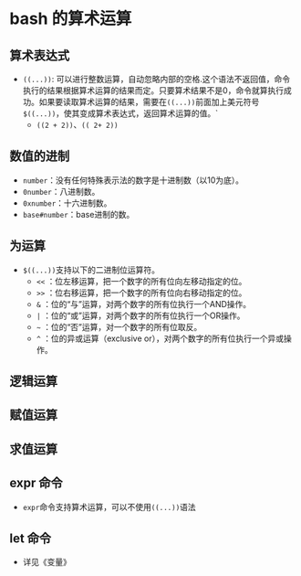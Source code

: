 # bash 的算术运算

## 算术表达式

- `((...))`: 可以进行整数运算，自动忽略内部的空格.这个语法不返回值，命令执行的结果根据算术运算的结果而定。只要算术结果不是0，命令就算执行成功。如果要读取算术运算的结果，需要在`((...))`前面加上美元符号`$((...))`，使其变成算术表达式，返回算术运算的值。`
  - `((2 + 2))`、`(( 2+ 2))`

## 数值的进制

- `number`：没有任何特殊表示法的数字是十进制数（以10为底）。
- `0number`：八进制数。
- `0xnumber`：十六进制数。
- `base#number`：base进制的数。

## 为运算

- `$((...))`支持以下的二进制位运算符。
  - `<<` ：位左移运算，把一个数字的所有位向左移动指定的位。
  - `>>` ：位右移运算，把一个数字的所有位向右移动指定的位。
  - `&` ：位的“与”运算，对两个数字的所有位执行一个AND操作。
  - `|` ：位的“或”运算，对两个数字的所有位执行一个OR操作。
  - `~` ：位的“否”运算，对一个数字的所有位取反。
  - `^` ：位的异或运算（exclusive or），对两个数字的所有位执行一个异或操作。

## 逻辑运算

## 赋值运算

## 求值运算

## expr 命令

- `expr`命令支持算术运算，可以不使用`((...))`语法

## let 命令

- 详见《变量》
